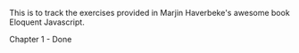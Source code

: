 This is to track the exercises provided in Marjin Haverbeke's awesome book Eloquent Javascript.

Chapter 1 - Done
